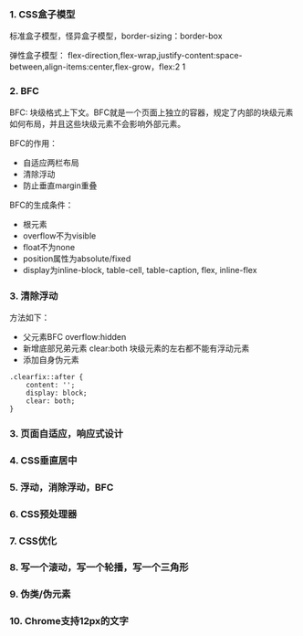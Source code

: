 ### 1. CSS盒子模型
标准盒子模型，怪异盒子模型，border-sizing：border-box

弹性盒子模型：
flex-direction,flex-wrap,justify-content:space-between,align-items:center,flex-grow，flex:2 1

### 2. BFC
BFC: 块级格式上下文。BFC就是一个页面上独立的容器，规定了内部的块级元素如何布局，并且这些块级元素不会影响外部元素。

BFC的作用：
* 自适应两栏布局
* 清除浮动
* 防止垂直margin重叠

BFC的生成条件：
* 根元素
* overflow不为visible
* float不为none
* position属性为absolute/fixed
* display为inline-block, table-cell, table-caption, flex, inline-flex

### 3. 清除浮动
方法如下：
* 父元素BFC overflow:hidden
* 新增底部兄弟元素 clear:both 块级元素的左右都不能有浮动元素
* 添加自身伪元素


```
.clearfix::after {
    content: '';
    display: block;
    clear: both;    
}
```






### 3. 页面自适应，响应式设计


### 4. CSS垂直居中

### 5. 浮动，消除浮动，BFC

### 6. CSS预处理器

### 7. CSS优化

### 8. 写一个滚动，写一个轮播，写一个三角形

### 9. 伪类/伪元素

### 10. Chrome支持12px的文字
